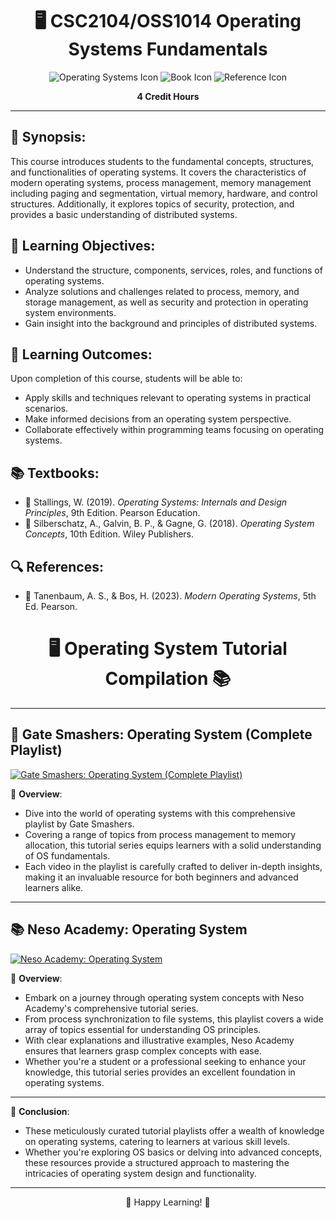 <div align="center">

# 🖥️ CSC2104/OSS1014 Operating Systems Fundamentals

![Operating Systems Icon](https://emojicdn.elk.sh/unicode/1f4bb) ![Book Icon](https://emojicdn.elk.sh/unicode/1f4da) ![Reference Icon](https://emojicdn.elk.sh/unicode/1f4d6)

**4 Credit Hours**

</div>

---

## 📘 Synopsis:
This course introduces students to the fundamental concepts, structures, and functionalities of operating systems. It covers the characteristics of modern operating systems, process management, memory management including paging and segmentation, virtual memory, hardware, and control structures. Additionally, it explores topics of security, protection, and provides a basic understanding of distributed systems.

## 🎯 Learning Objectives:
- Understand the structure, components, services, roles, and functions of operating systems.
- Analyze solutions and challenges related to process, memory, and storage management, as well as security and protection in operating system environments.
- Gain insight into the background and principles of distributed systems.

## 🌟 Learning Outcomes:
Upon completion of this course, students will be able to:
- Apply skills and techniques relevant to operating systems in practical scenarios.
- Make informed decisions from an operating system perspective.
- Collaborate effectively within programming teams focusing on operating systems.

## 📚 Textbooks:
- 📖 Stallings, W. (2019). *Operating Systems: Internals and Design Principles*, 9th Edition. Pearson Education.
- 📖 Silberschatz, A., Galvin, B. P., & Gagne, G. (2018). *Operating System Concepts*, 10th Edition. Wiley Publishers.

## 🔍 References:
- 📖 Tanenbaum, A. S., & Bos, H. (2023). *Modern Operating Systems*, 5th Ed. Pearson.


<div align="center">

# 🖥️ Operating System Tutorial Compilation 📚

</div>

---

## 🎥 Gate Smashers: Operating System (Complete Playlist)

[![Gate Smashers: Operating System (Complete Playlist)](https://img.youtube.com/vi/VIDEO_ID/0.jpg)](https://www.youtube.com/playlist?list=PLxCzCOWd7aiGz9donHRrE9I3Mwn6XdP8p)

📝 **Overview**: 
- Dive into the world of operating systems with this comprehensive playlist by Gate Smashers.
- Covering a range of topics from process management to memory allocation, this tutorial series equips learners with a solid understanding of OS fundamentals.
- Each video in the playlist is carefully crafted to deliver in-depth insights, making it an invaluable resource for both beginners and advanced learners alike.

---

## 📚 Neso Academy: Operating System

[![Neso Academy: Operating System](https://img.youtube.com/vi/VIDEO_ID/0.jpg)](https://www.youtube.com/playlist?list=PLBlnK6fEyqRiVhbXDGLXDk_OQAeuVcp2O)

📝 **Overview**: 
- Embark on a journey through operating system concepts with Neso Academy's comprehensive tutorial series.
- From process synchronization to file systems, this playlist covers a wide array of topics essential for understanding OS principles.
- With clear explanations and illustrative examples, Neso Academy ensures that learners grasp complex concepts with ease.
- Whether you're a student or a professional seeking to enhance your knowledge, this tutorial series provides an excellent foundation in operating systems.

---

📘 **Conclusion**:

- These meticulously curated tutorial playlists offer a wealth of knowledge on operating systems, catering to learners at various skill levels.
- Whether you're exploring OS basics or delving into advanced concepts, these resources provide a structured approach to mastering the intricacies of operating system design and functionality.

---

<div align="center">

🚀 Happy Learning! 🌟

</div>
